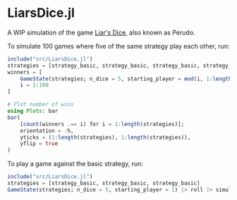# LiarsDice.jl

A WIP simulation of the game [Liar's Dice](https://en.wikipedia.org/wiki/Liar%27s_dice), also known as Perudo.

To simulate 100 games where five of the same strategy play each other, run:

```julia
include("src/LiarsDice.jl")
strategies = [strategy_basic, strategy_basic, strategy_basic, strategy_basic, strategy_basic]
winners = [
    GameState(strategies; n_dice = 5, starting_player = mod(i, 1:length(strategies))) |> roll |> simulate for
    i = 1:100
]

# Plot number of wins
using Plots: bar
bar(
    [count(winners .== i) for i = 1:length(strategies)];
    orientation = :h,
    yticks = (1:length(strategies), 1:length(strategies)),
    yflip = true
)
```

To play a game against the basic strategy, run:

```julia
include("src/LiarsDice.jl")
strategies = [strategy_basic, strategy_basic, strategy_basic]
GameState(strategies; n_dice = 5, starting_player = 1) |> roll |> simulate
```

